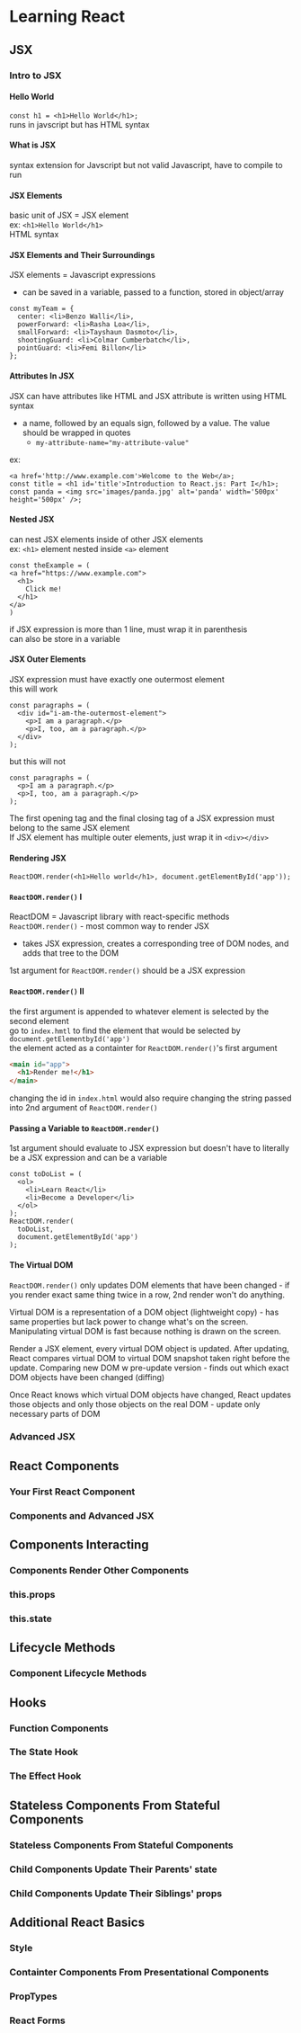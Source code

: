 # Learning React

## JSX

### Intro to JSX

#### Hello World

`const h1 = <h1>Hello World</h1>;`  
runs in javscript but has HTML syntax

#### What is JSX

syntax extension for Javscript but not valid Javascript, have to compile to run

#### JSX Elements

basic unit of JSX = JSX element  
ex: `<h1>Hello World</h1>`  
HTML syntax

#### JSX Elements and Their Surroundings

JSX elements = Javascript expressions

- can be saved in a variable, passed to a function, stored in object/array

```JSX
const myTeam = {
  center: <li>Benzo Walli</li>,
  powerForward: <li>Rasha Loa</li>,
  smallForward: <li>Tayshaun Dasmoto</li>,
  shootingGuard: <li>Colmar Cumberbatch</li>,
  pointGuard: <li>Femi Billon</li>
};
```

#### Attributes In JSX

JSX can have attributes like HTML and JSX attribute is written using HTML syntax

- a name, followed by an equals sign, followed by a value. The value should be wrapped in quotes
  - `my-attribute-name="my-attribute-value"`

ex:

```JSX
<a href='http://www.example.com'>Welcome to the Web</a>;
const title = <h1 id='title'>Introduction to React.js: Part I</h1>; 
const panda = <img src='images/panda.jpg' alt='panda' width='500px' height='500px' />;
```

#### Nested JSX

can nest JSX elements inside of other JSX elements  
ex: `<h1>` element nested inside `<a>` element  

``` JSX
const theExample = (
<a href="https://www.example.com">
  <h1>
    Click me!
  </h1>
</a>
)
```

if JSX expression is more than 1 line, must wrap it in parenthesis  
can also be store in a variable

#### JSX Outer Elements

JSX expression must have exactly one outermost element  
this will work

```JSX
const paragraphs = (
  <div id="i-am-the-outermost-element">
    <p>I am a paragraph.</p>
    <p>I, too, am a paragraph.</p>
  </div>
);
```

but this will not

```JSX
const paragraphs = (
  <p>I am a paragraph.</p> 
  <p>I, too, am a paragraph.</p>
);
```

The first opening tag and the final closing tag of a JSX expression must belong to the same JSX element  
If JSX element has multiple outer elements, just wrap it in `<div></div>`

#### Rendering JSX

```JSX
ReactDOM.render(<h1>Hello world</h1>, document.getElementById('app'));
```

#### `ReactDOM.render()` I

ReactDOM = Javascript library with react-specific methods  
`ReactDOM.render()` - most common way to render JSX

- takes JSX expression, creates a corresponding tree of DOM nodes, and adds that tree to the DOM

1st argument for `ReactDOM.render()` should be a JSX expression

#### `ReactDOM.render()` II

the first argument is appended to whatever element is selected by the second element  
go to `index.hmtl` to find the element that would be selected by `document.getElementbyId('app')`  
the element acted as a containter for `ReactDOM.render()`'s first argument 

```html
<main id="app">
  <h1>Render me!</h1>
</main>
```

changing the id in `index.html` would also require changing the string passed into 2nd argument of `ReactDOM.render()`

#### Passing a Variable to `ReactDOM.render()`

1st argument should evaluate to JSX expression but doesn't have to literally be a JSX expression and can be a variable

```JSX
const toDoList = (
  <ol>
    <li>Learn React</li>
    <li>Become a Developer</li>
  </ol>
);
ReactDOM.render(
  toDoList, 
  document.getElementById('app')
);
```

#### The Virtual DOM

`ReactDOM.render()` only updates DOM elements that have been changed - if you render exact same thing twice in a row, 2nd render won't do anything.  

Virtual DOM is a representation of a DOM object (lightweight copy) - has same properties but lack power to change what's on the screen. Manipulating virtual DOM is fast because nothing is drawn on the screen.

Render a JSX element, every virtual DOM object is updated. After updating, React compares virtual DOM to virtual DOM snapshot taken right before the update. Comparing new DOM w pre-update version - finds out which exact DOM objects have been changed (diffing)

Once React knows which virtual DOM objects have changed, React updates those objects and only those objects on the real DOM - update only necessary parts of DOM

### Advanced JSX


## React Components

### Your First React Component


### Components and Advanced JSX

## Components Interacting

### Components Render Other Components


### this.props


### this.state

## Lifecycle Methods

### Component Lifecycle Methods



## Hooks 

### Function Components


### The State Hook


### The Effect Hook

## Stateless Components From Stateful Components

### Stateless Components From Stateful Components

### Child Components Update Their Parents' state

### Child Components Update Their Siblings' props

## Additional React Basics

### Style

### Containter Components From Presentational Components

### PropTypes

### React Forms 


